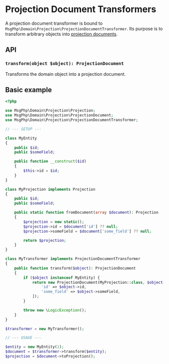 # Projection Document Transformers

A projection document transformer is bound to `MsgPhp\Domain\Projection\ProjectionDocumentTransformer`. Its purpose is
to transform arbitrary objects into [projection documents](documents.md).

## API

### `transform(object $object): ProjectionDocument`

Transforms the domain object into a projection document.

## Basic example

```php
<?php

use MsgPhp\Domain\Projection\Projection;
use MsgPhp\Domain\Projection\ProjectionDocument;
use MsgPhp\Domain\Projection\ProjectionDocumentTransformer;

// --- SETUP ---

class MyEntity
{
    public $id;
    public $someField;

    public function __construct($id)
    {
        $this->id = $id;
    }
}

class MyProjection implements Projection
{
    public $id;
    public $someField;

    public static function fromDocument(array $document): Projection
    {
        $projection = new static();
        $projection->id = $document['id'] ?? null;
        $projection->someField = $document['some_field'] ?? null;

        return $projection;
    }
}

class MyTransformer implements ProjectionDocumentTransformer
{
    public function transform($object): ProjectionDocument
    {
        if ($object instanceof MyEntity) {
            return new ProjectionDocument(MyProjection::class, $object->id, [
                'id' => $object->id,
                'some_field' => $object->someField,
            ]);
        }

        throw new \LogicException();
    }
}

$transformer = new MyTransformer();

// --- USAGE ---

$entity = new MyEntity(1);
$document = $transformer->transform($entity);
$projection = $document->toProjection();
```
